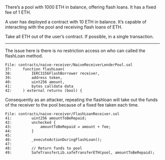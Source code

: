 There’s a pool with 1000 ETH in balance, offering flash loans. It has a fixed fee of 1 ETH.

A user has deployed a contract with 10 ETH in balance. It’s capable of interacting with the pool and receiving flash loans of ETH.

Take all ETH out of the user’s contract. If possible, in a single transaction.

----


The issue here is there is no restriction access on who can called the flashLoan method.

```
File: contracts/naive-receiver/NaiveReceiverLenderPool.sol
37:     function flashLoan(
38:         IERC3156FlashBorrower receiver,
39:         address token,
40:         uint256 amount,
41:         bytes calldata data
42:     ) external returns (bool) {
```

Consequently as an attacker, repeating the flashloan will take out the funds of the receiver to the pool because of a fixed fee taken each time.

```solidity
File: contracts/naive-receiver/FlashLoanReceiver.sol
41:         uint256 amountToBeRepaid;
42:         unchecked {
43:             amountToBeRepaid = amount + fee;
44:         }
45: 
46:         _executeActionDuringFlashLoan();
47: 
48:         // Return funds to pool
49:         SafeTransferLib.safeTransferETH(pool, amountToBeRepaid);
```